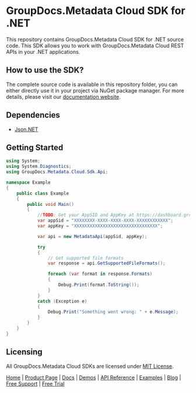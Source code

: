 # GroupDocs.Metadata Cloud SDK for .NET
This repository contains GroupDocs.Metadata Cloud SDK for .NET source code. This SDK allows you to work with GroupDocs.Metadata Cloud REST APIs in your .NET applications.

## How to use the SDK?
The complete source code is available in this repository folder, you can either directly use it in your project via NuGet package manager. For more details, please visit our [documentation website](https://docs.groupdocs.cloud/display/metadatacloud/Available+SDKs#AvailableSDKs-.NET).

## Dependencies
- [Json.NET](https://www.nuget.org/packages/Newtonsoft.Json)

## Getting Started

```csharp
using System;
using System.Diagnostics;
using GroupDocs.Metadata.Cloud.Sdk.Api;

namespace Example
{
    public class Example
    {
        public void Main()
        {
            //TODO: Get your AppSID and AppKey at https://dashboard.groupdocs.cloud (free registration is required).
            var appSid = "XXXXXXXX-XXXX-XXXX-XXXX-XXXXXXXXXXXX";
            var appKey = "XXXXXXXXXXXXXXXXXXXXXXXXXXXXXXXX";

            var api = new MetadataApi(appSid, appKey);

            try
            {
                // Get supported file formats
                var response = api.GetSupportedFileFormats();

                foreach (var format in response.Formats)
                {
                    Debug.Print(format.ToString());
                }
            }
            catch (Exception e)
            {
                Debug.Print("Something went wrong: " + e.Message);
            }
        }
    }
}
```

## Licensing
All GroupDocs.Metadata Cloud SDKs are licensed under [MIT License](LICENSE).

[Home](https://www.groupdocs.cloud/) | [Product Page](https://products.groupdocs.cloud/metadata/net) | [Docs](https://docs.groupdocs.cloud/metadata/) | [Demos](https://products.groupdocs.app/metadata/family) | [API Reference](https://apireference.groupdocs.cloud/metadata/) | [Examples](https://github.com/groupdocs-metadata-cloud/groupdocs-metadata-cloud-dotnet) | [Blog](https://blog.groupdocs.cloud/category/metadata/) | [Free Support](https://forum.groupdocs.cloud/c/metadata) | [Free Trial](https://purchase.groupdocs.cloud/trial)
